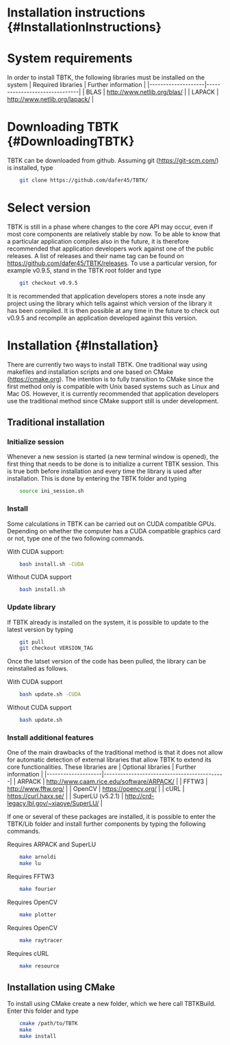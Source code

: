 Installation instructions {#InstallationInstructions}
======

# System requirements
In order to install TBTK, the following libraries must be installed on the system
| Required libraries | Further information           |
|--------------------|-------------------------------|
| BLAS               | http://www.netlib.org/blas/   |
| LAPACK             | http://www.netlib.org/lapack/ |

# Downloading TBTK {#DownloadingTBTK}
TBTK can be downloaded from github.
Assuming git (https://git-scm.com/) is installed, type
```bash
	git clone https://github.com/dafer45/TBTK/
```

# Select version
TBTK is still in a phase where changes to the core API may occur, even if most core components are relatively stable by now.
To be able to know that a particular application compiles also in the future, it is therefore recommended that application developers work against one of the public releases.
A list of releases and their name tag can be found on https://github.com/dafer45/TBTK/releases.
To use a particular version, for example v0.9.5, stand in the TBTK root folder and type
```bash
	git checkout v0.9.5
```
It is recommended that application developers stores a note insde any project using the library which tells against which version of the library it has been compiled.
It is then possible at any time in the future to check out v0.9.5 and recompile an application developed against this version.

# Installation {#Installation}
There are currently two ways to install TBTK.
One traditional way using makefiles and installation scripts and one based on CMake (https://cmake.org).
The intention is to fully transition to CMake since the first method only is compatible with Unix based systems such as Linux and Mac OS.
However, it is currently recommended that application developers use the traditional method since CMake support still is under development.

## Traditional installation
### Initialize session
Whenever a new session is started (a new terminal window is opened), the first thing that needs to be done is to initialize a current TBTK session.
This is true both before installation and every time the library is used after installation.
This is done by entering the TBTK folder and typing
```bash
	source ini_session.sh
```

### Install
Some calculations in TBTK can be carried out on CUDA compatible GPUs.
Depending on whether the computer has a CUDA compatible graphics card or not, type one of the two following commands.

With CUDA support:
```bash
	bash install.sh -CUDA
```
Without CUDA support
```bash
	bash install.sh
```

### Update library
If TBTK already is installed on the system, it is possible to update to the latest version by typing
```bash
	git pull
	git checkout VERSION_TAG
```
Once the latset version of the code has been pulled, the library can be reinstalled as follows.

With CUDA support
```bash
	bash update.sh -CUDA
```
Without CUDA support
```bash
	bash update.sh
```

### Install additional features
One of the main drawbacks of the traditional method is that it does not allow for automatic detection of external libraries that allow TBTK to extend its core functionalities.
These libraries are
| Optional libraries | Further information                        |
|--------------------|--------------------------------------------|
| ARPACK             | http://www.caam.rice.edu/software/ARPACK/  |
| FFTW3              | http://www.fftw.org/                       |
| OpenCV             | https://opencv.org/                        |
| cURL               | https://curl.haxx.se/                      |
| SuperLU (v5.2.1)   | http://crd-legacy.lbl.gov/~xiaoye/SuperLU/ |

If one or several of these packages are installed, it is possible to enter the TBTK/Lib folder and install further components by typing the following commands.

Requires ARPACK and SuperLU
```bash
	make arnoldi
	make lu
```

Requires FFTW3
```bash
	make fourier
```

Requires OpenCV
```bash
	make plotter
```

Requires OpenCV
```bash
	make raytracer
```

Requires cURL
```bash
	make resource
```

## Installation using CMake
To install using CMake create a new folder, which we here call TBTKBuild.
Enter this folder and type
```bash
	cmake /path/to/TBTK
	make
	make install
```


